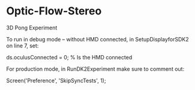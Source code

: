 # Optic-Flow-Stereo

3D Pong Experiment

To run in debug mode – without HMD connected, in SetupDisplayforSDK2 on line 7, set:

ds.oculusConnected = 0; % Is the HMD connected

For production mode, in RunDK2Experiment make sure to comment out:

Screen('Preference', 'SkipSyncTests', 1);

